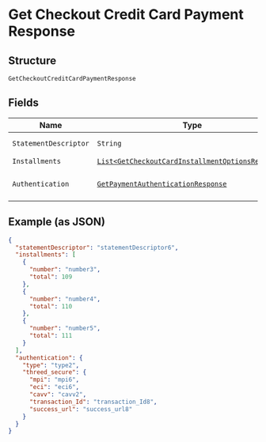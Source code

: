 
# Get Checkout Credit Card Payment Response

## Structure

`GetCheckoutCreditCardPaymentResponse`

## Fields

| Name | Type | Tags | Description | Getter | Setter |
|  --- | --- | --- | --- | --- | --- |
| `StatementDescriptor` | `String` | Optional | Descrição na fatura | String getStatementDescriptor() | setStatementDescriptor(String statementDescriptor) |
| `Installments` | [`List<GetCheckoutCardInstallmentOptionsResponse>`](../../doc/models/get-checkout-card-installment-options-response.md) | Optional | Parcelas | List<GetCheckoutCardInstallmentOptionsResponse> getInstallments() | setInstallments(List<GetCheckoutCardInstallmentOptionsResponse> installments) |
| `Authentication` | [`GetPaymentAuthenticationResponse`](../../doc/models/get-payment-authentication-response.md) | Optional | Payment Authentication response | GetPaymentAuthenticationResponse getAuthentication() | setAuthentication(GetPaymentAuthenticationResponse authentication) |

## Example (as JSON)

```json
{
  "statementDescriptor": "statementDescriptor6",
  "installments": [
    {
      "number": "number3",
      "total": 109
    },
    {
      "number": "number4",
      "total": 110
    },
    {
      "number": "number5",
      "total": 111
    }
  ],
  "authentication": {
    "type": "type2",
    "threed_secure": {
      "mpi": "mpi6",
      "eci": "eci6",
      "cavv": "cavv2",
      "transaction_Id": "transaction_Id8",
      "success_url": "success_url8"
    }
  }
}
```

